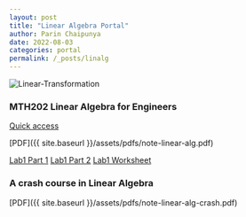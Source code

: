 ```yaml
---
layout: post
title: "Linear Algebra Portal"
author: Parin Chaipunya
date: 2022-08-03
categories: portal
permalink: /_posts/linalg
---
```


<!-- Google tag (gtag.js) -->
<script async src="https://www.googletagmanager.com/gtag/js?id=G-YDJ2EH8F91"></script>
<script>
  window.dataLayer = window.dataLayer || [];
  function gtag(){dataLayer.push(arguments);}
  gtag('js', new Date());

  gtag('config', 'G-YDJ2EH8F91');
</script>

![Linear-Transformation](/assets/images/smiley-gif-linalg.gif)

### MTH202 Linear Algebra for Engineers

[Quick access](https://kmutt.me/mth202)

[PDF]({{ site.baseurl }}/assets/pdfs/note-linear-alg.pdf)

[Lab1 Part 1]({{site.baseurl}}/assets/linalgcodes/1.1-firstglance.html)
[Lab1 Part 2]({{site.baseurl}}/assets/linalgcodes/1.2list.html)
[Lab1 Worksheet]({{site.baseurl}}/assets/linalgcodes/Worksheet-01.ipynb)

### A crash course in Linear Algebra

[PDF]({{ site.baseurl }}/assets/pdfs/note-linear-alg-crash.pdf)
